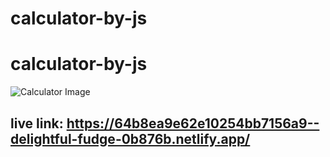 # calculator-by-js
# calculator-by-js
![Calculator Image](calculator)

## live link: https://64b8ea9e62e10254bb7156a9--delightful-fudge-0b876b.netlify.app/

